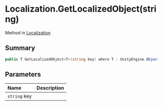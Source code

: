 # Localization.GetLocalizedObject(string)

Method in [Localization](/docs/api/csharp/yarn.unity.localization.md)

## Summary



```csharp
public T GetLocalizedObject<T>(string key) where T : UnityEngine.Object
```

## Parameters

|Name|Description|
|:---|:---|
|`string` key||


